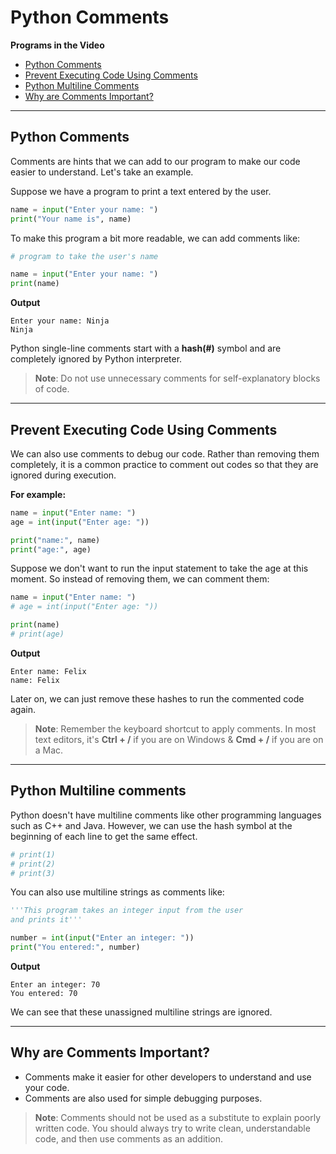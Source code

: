 # Python Comments

**Programs in the Video**

- [Python Comments](#python-comments-1)
- [Prevent Executing Code Using Comments](#prevent-executing-code-using-comments)
- [Python Multiline Comments](#python-multiline-comments)
- [Why are Comments Important?](#why-are-comments-important)

---

## Python Comments
Comments are hints that we can add to our program to make our code easier to understand. Let's take an example.

Suppose we have a program to print a text entered by the user.

```python
name = input("Enter your name: ")
print("Your name is", name)
```

To make this program a bit more readable, we can add comments like:

```python
# program to take the user's name

name = input("Enter your name: ")
print(name)
```

**Output**
```
Enter your name: Ninja
Ninja
```

Python single-line comments start with a **hash(#)** symbol and are completely ignored by Python interpreter.

>**Note**: Do not use unnecessary comments for self-explanatory blocks of code.

---

## Prevent Executing Code Using Comments

We can also use comments to debug our code. Rather than removing them completely, it is a common practice to comment out codes so that they are ignored during execution.

**For example:**

```python
name = input("Enter name: ")
age = int(input("Enter age: "))

print("name:", name)
print("age:", age)
```

Suppose we don't want to run the input statement to take the age at this moment. So instead of removing them, we can comment them:


```python
name = input("Enter name: ")
# age = int(input("Enter age: "))

print(name)
# print(age)
```

**Output**

```
Enter name: Felix
name: Felix
```

Later on, we can just remove these hashes to run the commented code again.

>**Note**:  Remember the keyboard shortcut to apply comments. In most text editors, it's **Ctrl + /** if you are on Windows & **Cmd + /** if you are on a Mac.

---

## Python Multiline comments

Python doesn't have multiline comments like other programming languages such as C++ and Java. However, we can use the hash symbol at the beginning of each line to get the same effect.


```python
# print(1)
# print(2)
# print(3)
```

You can also use multiline strings as comments like:

```python
'''This program takes an integer input from the user
and prints it'''

number = int(input("Enter an integer: "))
print("You entered:", number)
```

**Output**

```
Enter an integer: 70
You entered: 70
```

We can see that these unassigned multiline strings are ignored.

---

## Why are Comments Important?

* Comments make it easier for other developers to understand and use your code.
* Comments are also used for simple debugging purposes.

>**Note**: Comments should not be used as a substitute to explain poorly written code. You should always try to write clean, understandable code, and then use comments as an addition.
